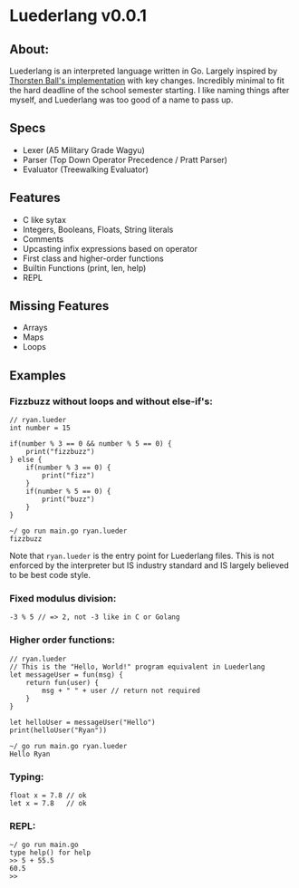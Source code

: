 # Luederlang v0.0.1
## About:
Luederlang is an interpreted language written in Go. Largely inspired
by [Thorsten Ball's implementation](https://interpreterbook.com/) with key changes.
Incredibly minimal to fit the hard deadline of the school semester starting. I 
like naming things after myself, and Luederlang was too good of a name to pass up.
## Specs
- Lexer (A5 Military Grade Wagyu)
- Parser (Top Down Operator Precedence / Pratt Parser)
- Evaluator (Treewalking Evaluator)
## Features
- C like sytax
- Integers, Booleans, Floats, String literals
- Comments
- Upcasting infix expressions based on operator
- First class and higher-order functions
- Builtin Functions (print, len, help)
- REPL
## Missing Features
- Arrays
- Maps
- Loops
## Examples
### Fizzbuzz without loops and without else-if's:
```
// ryan.lueder
int number = 15

if(number % 3 == 0 && number % 5 == 0) {
    print("fizzbuzz")
} else {
    if(number % 3 == 0) {
        print("fizz")
    }
    if(number % 5 == 0) {
        print("buzz")
    }
}
```
```
~/ go run main.go ryan.lueder
fizzbuzz
```
Note that `ryan.lueder` is the entry point for Luederlang files. This is not enforced by the interpreter but IS industry standard and IS largely believed to be best code style.

### Fixed modulus division:
`-3 % 5 // => 2, not -3 like in C or Golang`
### Higher order functions:
```
// ryan.lueder
// This is the "Hello, World!" program equivalent in Luederlang
let messageUser = fun(msg) {
    return fun(user) {
        msg + " " + user // return not required
    }
}

let helloUser = messageUser("Hello")
print(helloUser("Ryan"))
```
```
~/ go run main.go ryan.lueder
Hello Ryan
```
### Typing:
```
float x = 7.8 // ok
let x = 7.8   // ok
```
### REPL:
```
~/ go run main.go
type help() for help
>> 5 + 55.5
60.5
>>
```
